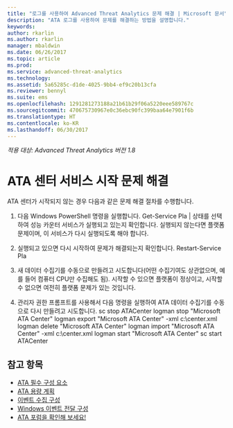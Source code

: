 ```yaml
---
title: "로그를 사용하여 Advanced Threat Analytics 문제 해결 | Microsoft 문서"
description: "ATA 로그를 사용하여 문제를 해결하는 방법을 설명합니다."
keywords: 
author: rkarlin
ms.author: rkarlin
manager: mbaldwin
ms.date: 06/26/2017
ms.topic: article
ms.prod: 
ms.service: advanced-threat-analytics
ms.technology: 
ms.assetid: 5a65285c-d1de-4025-9bb4-ef9c20b13cfa
ms.reviewer: bennyl
ms.suite: ems
ms.openlocfilehash: 1291281273188a21b61b29f06a5220eee589767c
ms.sourcegitcommit: 470675730967e0c36ebc90fc399baa64e7901f6b
ms.translationtype: HT
ms.contentlocale: ko-KR
ms.lasthandoff: 06/30/2017
---
```

*적용 대상: Advanced Threat Analytics 버전 1.8*



# <a name="troubleshooting-ata-center-service-startup"></a>ATA 센터 서비스 시작 문제 해결

ATA 센터가 시작되지 않는 경우 다음과 같은 문제 해결 절차를 수행합니다.

1.  다음 Windows PowerShell 명령을 실행합니다. Get-Service Pla | 상태를 선택하여 성능 카운터 서비스가 실행되고 있는지 확인합니다. 실행되지 않는다면 플랫폼 문제이며, 이 서비스가 다시 실행되도록 해야 합니다.
2.  실행되고 있으면 다시 시작하여 문제가 해결되는지 확인합니다. Restart-Service Pla
3.  새 데이터 수집기를 수동으로 만들려고 시도합니다(어떤 수집기여도 상관없으며, 예를 들어 컴퓨터 CPU만 수집해도 됨).
시작할 수 있으면 플랫폼이 정상이고, 시작할 수 없으면 여전히 플랫폼 문제가 있는 것입니다.

4.  관리자 권한 프롬프트를 사용해서 다음 명령을 실행하여 ATA 데이터 수집기를 수동으로 다시 만들려고 시도합니다. sc stop ATACenter logman stop "Microsoft ATA Center" logman export "Microsoft ATA Center" -xml c:\center.xml logman delete "Microsoft ATA Center" logman import "Microsoft ATA Center" -xml c:\center.xml logman start "Microsoft ATA Center" sc start ATACenter



## <a name="see-also"></a>참고 항목
- [ATA 필수 구성 요소](ata-prerequisites.md)
- [ATA 용량 계획](ata-capacity-planning.md)
- [이벤트 수집 구성](configure-event-collection.md)
- [Windows 이벤트 전달 구성](configure-event-collection.md#configuring-windows-event-forwarding)
- [ATA 포럼을 확인해 보세요!](https://social.technet.microsoft.com/Forums/security/home?forum=mata)

